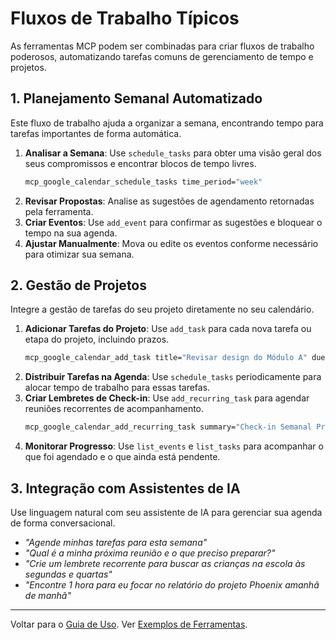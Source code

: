 # Fluxos de Trabalho Típicos

As ferramentas MCP podem ser combinadas para criar fluxos de trabalho poderosos, automatizando tarefas comuns de gerenciamento de tempo e projetos.

## 1. Planejamento Semanal Automatizado

Este fluxo de trabalho ajuda a organizar a semana, encontrando tempo para tarefas importantes de forma automática.

1.  **Analisar a Semana**: Use `schedule_tasks` para obter uma visão geral dos seus compromissos e encontrar blocos de tempo livres.
    ```bash
    mcp_google_calendar_schedule_tasks time_period="week"
    ```
2.  **Revisar Propostas**: Analise as sugestões de agendamento retornadas pela ferramenta.
3.  **Criar Eventos**: Use `add_event` para confirmar as sugestões e bloquear o tempo na sua agenda.
4.  **Ajustar Manualmente**: Mova ou edite os eventos conforme necessário para otimizar sua semana.

## 2. Gestão de Projetos

Integre a gestão de tarefas do seu projeto diretamente no seu calendário.

1.  **Adicionar Tarefas do Projeto**: Use `add_task` para cada nova tarefa ou etapa do projeto, incluindo prazos.
    ```bash
    mcp_google_calendar_add_task title="Revisar design do Módulo A" due="2024-04-05T18:00:00"
    ```
2.  **Distribuir Tarefas na Agenda**: Use `schedule_tasks` periodicamente para alocar tempo de trabalho para essas tarefas.
3.  **Criar Lembretes de Check-in**: Use `add_recurring_task` para agendar reuniões recorrentes de acompanhamento.
    ```bash
    mcp_google_calendar_add_recurring_task summary="Check-in Semanal Projeto X" frequency="weekly"
    ```
4.  **Monitorar Progresso**: Use `list_events` e `list_tasks` para acompanhar o que foi agendado e o que ainda está pendente.

## 3. Integração com Assistentes de IA

Use linguagem natural com seu assistente de IA para gerenciar sua agenda de forma conversacional.

-   *"Agende minhas tarefas para esta semana"*
-   *"Qual é a minha próxima reunião e o que preciso preparar?"*
-   *"Crie um lembrete recorrente para buscar as crianças na escola às segundas e quartas"*
-   *"Encontre 1 hora para eu focar no relatório do projeto Phoenix amanhã de manhã"*

---
Voltar para o [Guia de Uso](usage_examples.md).
Ver [Exemplos de Ferramentas](tool_examples.md). 